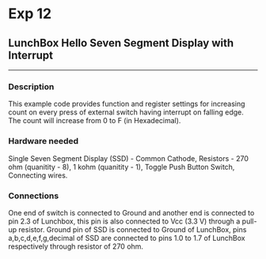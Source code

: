 # Exp 12
## LunchBox Hello Seven Segment Display with Interrupt
___

### Description

This example code provides function and register settings for increasing count on every press of external switch having interrupt on falling edge. The count will increase from 0 to F (in Hexadecimal). 

### Hardware needed

Single Seven Segment Display (SSD) - Common Cathode, Resistors - 270 ohm (quanitity - 8), 1 kohm (quanitity - 1), Toggle Push Button Switch, Connecting wires. 

### Connections

One end of switch is connected to Ground and another end is connected to pin 2.3 of Lunchbox, this pin is also connected to Vcc (3.3 V) through a pull-up resistor. 
Ground pin of SSD is connected to Ground of LunchBox, pins a,b,c,d,e,f,g,decimal of SSD are connected to pins 1.0 to 1.7 of LunchBox respectively through resistor of 270 ohm.
